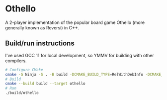 # Othello
A 2-player implementation of the popular board game Othello (more generally known as Reversi) in C++.

## Build/run instructions

I've used GCC 11 for local development, so YMMV for building with other compilers.

```bash
# Configure CMake
cmake -G Ninja -S . -B build -DCMAKE_BUILD_TYPE=RelWithDebInfo -DCMAKE_EXPORT_COMPILE_COMMANDS=ON
# Build
cmake --build build --target othello
# Run
./build/othello
```
